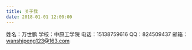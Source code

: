 ```yaml
---
title: 关于我
date: 2018-01-01 12:00:00
---
```


姓名：万世鹏
学校：中原工学院
电话：15138759616
QQ：824509437
邮箱：wanshipeng123@163.com
